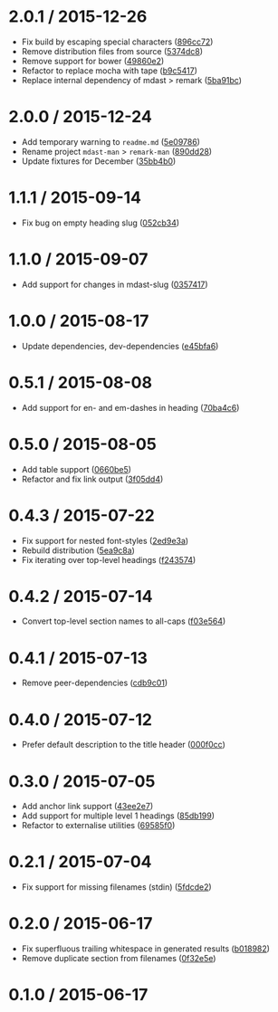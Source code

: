 <!--remark setext-->

<!--lint disable no-multiple-toplevel-headings -->

2.0.1 / 2015-12-26
==================

*   Fix build by escaping special characters ([896cc72](https://github.com/wooorm/remark-man/commit/896cc72))
*   Remove distribution files from source ([5374dc8](https://github.com/wooorm/remark-man/commit/5374dc8))
*   Remove support for bower ([49860e2](https://github.com/wooorm/remark-man/commit/49860e2))
*   Refactor to replace mocha with tape ([b9c5417](https://github.com/wooorm/remark-man/commit/b9c5417))
*   Replace internal dependency of mdast > remark ([5ba91bc](https://github.com/wooorm/remark-man/commit/5ba91bc))

2.0.0 / 2015-12-24
==================

*   Add temporary warning to `readme.md` ([5e09786](https://github.com/wooorm/remark-man/commit/5e09786))
*   Rename project `mdast-man` > `remark-man` ([890dd28](https://github.com/wooorm/remark-man/commit/890dd28))
*   Update fixtures for December ([35bb4b0](https://github.com/wooorm/remark-man/commit/35bb4b0))

1.1.1 / 2015-09-14
==================

*   Fix bug on empty heading slug ([052cb34](https://github.com/wooorm/remark-man/commit/052cb34))

1.1.0 / 2015-09-07
==================

*   Add support for changes in mdast-slug ([0357417](https://github.com/wooorm/remark-man/commit/0357417))

1.0.0 / 2015-08-17
==================

*   Update dependencies, dev-dependencies ([e45bfa6](https://github.com/wooorm/remark-man/commit/e45bfa6))

0.5.1 / 2015-08-08
==================

*   Add support for en- and em-dashes in heading ([70ba4c6](https://github.com/wooorm/remark-man/commit/70ba4c6))

0.5.0 / 2015-08-05
==================

*   Add table support ([0660be5](https://github.com/wooorm/remark-man/commit/0660be5))
*   Refactor and fix link output ([3f05dd4](https://github.com/wooorm/remark-man/commit/3f05dd4))

0.4.3 / 2015-07-22
==================

*   Fix support for nested font-styles ([2ed9e3a](https://github.com/wooorm/remark-man/commit/2ed9e3a))
*   Rebuild distribution ([5ea9c8a](https://github.com/wooorm/remark-man/commit/5ea9c8a))
*   Fix iterating over top-level headings ([f243574](https://github.com/wooorm/remark-man/commit/f243574))

0.4.2 / 2015-07-14
==================

*   Convert top-level section names to all-caps ([f03e564](https://github.com/wooorm/remark-man/commit/f03e564))

0.4.1 / 2015-07-13
==================

*   Remove peer-dependencies ([cdb9c01](https://github.com/wooorm/remark-man/commit/cdb9c01))

0.4.0 / 2015-07-12
==================

*   Prefer default description to the title header ([000f0cc](https://github.com/wooorm/remark-man/commit/000f0cc))

0.3.0 / 2015-07-05
==================

*   Add anchor link support ([43ee2e7](https://github.com/wooorm/remark-man/commit/43ee2e7))
*   Add support for multiple level 1 headings ([85db199](https://github.com/wooorm/remark-man/commit/85db199))
*   Refactor to externalise utilities ([69585f0](https://github.com/wooorm/remark-man/commit/69585f0))

0.2.1 / 2015-07-04
==================

*   Fix support for missing filenames (stdin) ([5fdcde2](https://github.com/wooorm/remark-man/commit/5fdcde2))

0.2.0 / 2015-06-17
==================

*   Fix superfluous trailing whitespace in generated results ([b018982](https://github.com/wooorm/remark-man/commit/b018982))
*   Remove duplicate section from filenames ([0f32e5e](https://github.com/wooorm/remark-man/commit/0f32e5e))

0.1.0 / 2015-06-17
==================
